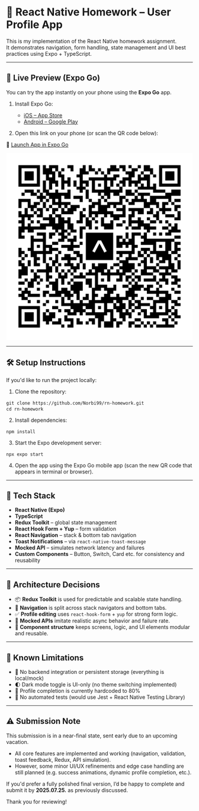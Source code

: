 # 📱 React Native Homework – User Profile App

This is my implementation of the React Native homework assignment.  
It demonstrates navigation, form handling, state management and UI best practices using Expo + TypeScript.

---

## 🚀 Live Preview (Expo Go)

You can try the app instantly on your phone using the **Expo Go** app.

1. Install Expo Go:
    - [iOS – App Store](https://apps.apple.com/app/expo-go/id982107779)
    - [Android – Google Play](https://play.google.com/store/apps/details?id=host.exp.exponent)

2. Open this link on your phone (or scan the QR code below):

🔗 [Launch App in Expo Go](https://expo.dev/preview/update?message=homework-current&updateRuntimeVersion=1.0.0&createdAt=2025-07-13T17%3A30%3A31.229Z&slug=exp&projectId=fd2503fb-f76a-41e7-abc6-bf56ca12b792&group=0f7b2531-6db2-4dac-a8e4-9fedd65729c6)

![qr-code](assets/qr-code.svg)

---

## 🛠️ Setup Instructions

If you'd like to run the project locally:

1. Clone the repository:

```
git clone https://github.com/Norbi99/rn-homework.git
cd rn-homework
```

2. Install dependencies:

```
npm install
```
3. Start the Expo development server:
```
npx expo start
```

4. Open the app using the Expo Go mobile app (scan the new QR code that appears in terminal or browser).

---

## 🧱 Tech Stack

- **React Native (Expo)**
- **TypeScript**
- **Redux Toolkit** – global state management
- **React Hook Form + Yup** – form validation
- **React Navigation** – stack & bottom tab navigation
- **Toast Notifications** – via `react-native-toast-message`
- **Mocked API** – simulates network latency and failures
- **Custom Components** – Button, Switch, Card etc. for consistency and reusability

---

## 🧠 Architecture Decisions

- 📦 **Redux Toolkit** is used for predictable and scalable state handling.
- 🔀 **Navigation** is split across stack navigators and bottom tabs.
- ✅ **Profile editing** uses `react-hook-form` + `yup` for strong form logic.
- 🔁 **Mocked APIs** imitate realistic async behavior and failure rate.
- 🎨 **Component structure** keeps screens, logic, and UI elements modular and reusable.

---
## 🔎 Known Limitations

- 🚫 No backend integration or persistent storage (everything is local/mock)
- 🌓 Dark mode toggle is UI-only (no theme switching implemented)
- 🧮 Profile completion is currently hardcoded to 80%
- 🧪 No automated tests (would use Jest + React Native Testing Library)

---

## ⚠️ Submission Note

This submission is in a near-final state, sent early due to an upcoming vacation.

- All core features are implemented and working (navigation, validation, toast feedback, Redux, API simulation).
- However, some minor UI/UX refinements and edge case handling are still planned (e.g. success animations, dynamic profile completion, etc.).

If you'd prefer a fully polished final version, I’d be happy to complete and submit it by **2025.07.25.** as previously discussed.

Thank you for reviewing!









